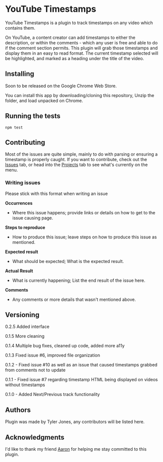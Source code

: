 # YouTube Timestamps

YouTube Timestamps is a plugin to track timestamps on any video which contains them.

On YouTube, a content creator can add timestamps to either the description, or within the comments - which any user is free and able to do if the comment section permits. This plugin will grab those timestamps and display them in an easy to read format. The current timestamp selected will be highlighted, and marked as a heading under the title of the video.

## Installing

Soon to be released on the Google Chrome Web Store.

You can install this app by downloading/cloning this repository,
Unzip the folder, and load unpacked on Chrome.

## Running the tests

`npm test`

## Contributing

Most of the issues are quite simple, mainly to do with parsing or ensuring a timestamp is properly caught.
If you want to contribute, check out the [Issues](https://github.com/TylerJDev/YouTube_Timestamps/issues) tab, or head into the [Projects](https://github.com/TylerJDev/YouTube_Timestamps/projects) tab to see what's currently on the menu.

### Writing issues

Please stick with this format when writing an issue

**Occurrences**
- Where this issue happens; provide links or details on how to get to the issue causing page.

**Steps to reproduce**
- How to produce this issue; leave steps on how to produce this issue as mentioned.

**Expected result**
- What should be expected; What is the expected result.

**Actual Result**
- What is currently happening; List the end result of the issue here.

**Comments**
- Any comments or more details that wasn't mentioned above.


## Versioning
0.2.5 Added interface

0.1.5 More cleaning

0.1.4 Multiple bug fixes, cleaned up code, added more a11y

0.1.3 Fixed issue #6, improved file organization

0.1.2 - Fixed issue #10 as well as an issue that caused timestamps grabbed from comments not to update

0.1.1 - Fixed issue #7 regarding timestamp HTML being displayed on videos without timestamps

0.1.0 - Added Next/Previous track functionality

## Authors

Plugin was made by Tyler Jones, any contributors will be listed here.

## Acknowledgments

I'd like to thank my friend [Aaron](https://github.com/AaronChapman) for helping me stay committed to this plugin.
